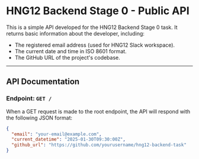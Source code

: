 # HNG12 Backend Stage 0 - Public API

This is a simple API developed for the HNG12 Backend Stage 0 task. It returns basic information about the developer, including:

- The registered email address (used for HNG12 Slack workspace).
- The current date and time in ISO 8601 format.
- The GitHub URL of the project's codebase.

---

## API Documentation

### Endpoint: `GET /`

When a GET request is made to the root endpoint, the API will respond with the following JSON format:

```json
{
  "email": "your-email@example.com",
  "current_datetime": "2025-01-30T09:30:00Z",
  "github_url": "https://github.com/yourusername/hng12-backend-task"
}

